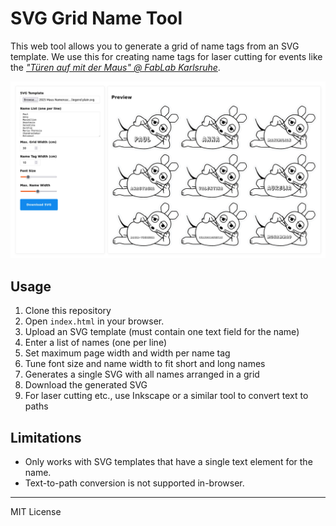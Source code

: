 # SVG Grid Name Tool

This web tool allows you to generate a grid of name tags from an SVG template.
We use this for creating name tags for laser cutting for events like the _["Türen auf mit der Maus" @ FabLab Karlsruhe](https://fablab-karlsruhe.de/2025/08/22/tueren-auf-mit-der-maus-am-3-oktober-im-fablab-karlsruhe/)_.

![Screenshot of the SVG Grid Name Tool](screenshot.jpg)

## Usage
1. Clone this repository
2. Open `index.html` in your browser.
3. Upload an SVG template (must contain one text field for the name)
4. Enter a list of names (one per line)
5. Set maximum page width and width per name tag
6. Tune font size and name width to fit short and long names
7. Generates a single SVG with all names arranged in a grid
8. Download the generated SVG
9. For laser cutting etc., use Inkscape or a similar tool to convert text to paths

## Limitations
- Only works with SVG templates that have a single text element for the name.
- Text-to-path conversion is not supported in-browser.

---

MIT License
